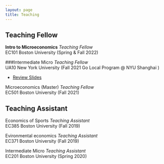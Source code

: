 ```yaml
---
layout: page
title: Teaching
---
```


## Teaching Fellow

**Intro to Microeconomics** *Teaching Fellow*  
EC101 Boston University (Spring & Fall 2022)

###Intermediate Micro
*Teaching Fellow* <br>
UA10 New York University (Fall 2021 Go Local Program @ NYU Shanghai )
* [Review Slides](https://www.dropbox.com/s/1x04v0bm2dqeh1v/Intermediate_Micro_review_UA10.pdf?dl=0)

Microeconomics (Master) *Teaching Fellow* <br>
EC501 Boston University (Fall 2021)

## Teaching Assistant

Economics of Sports *Teaching Assistant* <br>
EC385 Boston University (Fall 2019)

Evironmental economics *Teaching Assistant* <br>
EC371 Boston University (Fall 2019)

Intermediate Micro *Teaching Assistant* <br>
EC201 Boston University (Spring 2020)



 <!--- 
<p class="message">
  Hey there! This page is included as an example. Feel free to customize it for your own use upon downloading. Carry on!
</p>

In the novel, *The Strange Case of Dr. Jeykll and Mr. Hyde*, Mr. Poole is Dr. Jekyll's virtuous and loyal butler. Similarly, Poole is an upstanding and effective butler that helps you build Jekyll themes. It's made by [@mdo](https://twitter.com/mdo).

There are currently two themes built on Poole:

* [Hyde](http://hyde.getpoole.com)
* [Lanyon](http://lanyon.getpoole.com)

Learn more and contribute on [GitHub](https://github.com/poole).

## Setup

Some fun facts about the setup of this project include:

* Built for [Jekyll](https://jekyllrb.com)
* Developed on GitHub and hosted for free on [GitHub Pages](https://pages.github.com)
* Coded with [Atom](https://atom.io)

Have questions or suggestions? Feel free to [open an issue on GitHub](https://github.com/poole/issues/new) or [ask me on Twitter](https://twitter.com/mdo).

Thanks for reading!
--->
